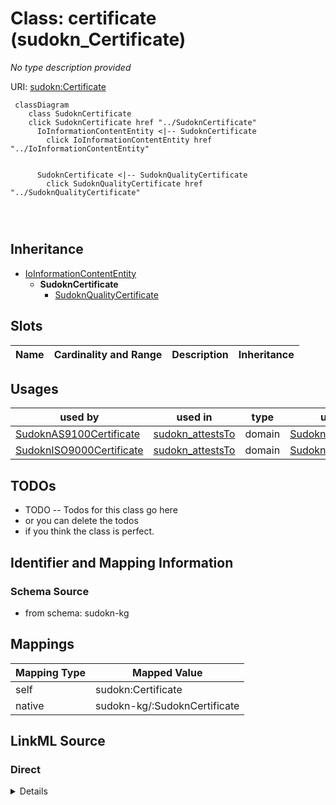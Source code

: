 

# Class: certificate (sudokn_Certificate)


_No type description provided_





URI: [sudokn:Certificate](http://asu.edu/semantics/SUDOKN/Certificate)






```mermaid
 classDiagram
    class SudoknCertificate
    click SudoknCertificate href "../SudoknCertificate"
      IoInformationContentEntity <|-- SudoknCertificate
        click IoInformationContentEntity href "../IoInformationContentEntity"
      

      SudoknCertificate <|-- SudoknQualityCertificate
        click SudoknQualityCertificate href "../SudoknQualityCertificate"
      
      
      
```





## Inheritance
* [IoInformationContentEntity](../classes/IoInformationContentEntity.md)
    * **SudoknCertificate**
        * [SudoknQualityCertificate](../classes/SudoknQualityCertificate.md)



## Slots

| Name | Cardinality and Range | Description | Inheritance |
| ---  | --- | --- | --- |





## Usages

| used by | used in | type | used |
| ---  | --- | --- | --- |
| [SudoknAS9100Certificate](../classes/SudoknAS9100Certificate.md) | [sudokn_attestsTo](../slots/sudokn_attestsTo.md) | domain | [SudoknCertificate](../classes/SudoknCertificate.md) |
| [SudoknISO9000Certificate](../classes/SudoknISO9000Certificate.md) | [sudokn_attestsTo](../slots/sudokn_attestsTo.md) | domain | [SudoknCertificate](../classes/SudoknCertificate.md) |






## TODOs

* TODO -- Todos for this class go here
* or you can delete the todos
* if you think the class is perfect.

## Identifier and Mapping Information







### Schema Source


* from schema: sudokn-kg




## Mappings

| Mapping Type | Mapped Value |
| ---  | ---  |
| self | sudokn:Certificate |
| native | sudokn-kg/:SudoknCertificate |







## LinkML Source

<!-- TODO: investigate https://stackoverflow.com/questions/37606292/how-to-create-tabbed-code-blocks-in-mkdocs-or-sphinx -->

### Direct

<details>
```yaml
name: sudokn_Certificate
description: No type description provided
title: certificate
todos:
- TODO -- Todos for this class go here
- or you can delete the todos
- if you think the class is perfect.
notes:
- Class with 0 occurences.
from_schema: sudokn-kg
rank: 1000
is_a: io_InformationContentEntity
class_uri: sudokn:Certificate

```
</details>

### Induced

<details>
```yaml
name: sudokn_Certificate
description: No type description provided
title: certificate
todos:
- TODO -- Todos for this class go here
- or you can delete the todos
- if you think the class is perfect.
notes:
- Class with 0 occurences.
from_schema: sudokn-kg
rank: 1000
is_a: io_InformationContentEntity
class_uri: sudokn:Certificate

```
</details>